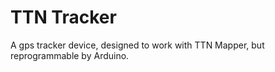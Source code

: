 # TTN Tracker

A gps tracker device, designed to work with TTN Mapper, but reprogrammable by Arduino.
